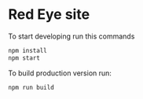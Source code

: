 # Red Eye site

To start developing run this commands

```sh
npm install
npm start
```

To build production version run:

```sh
npm run build
```
